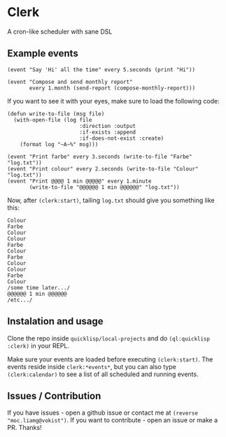 # Clerk

A cron-like scheduler with sane DSL

## Example events

```
(event "Say 'Hi' all the time" every 5.seconds (print "Hi"))

(event "Compose and send monthly report"
       every 1.month (send-report (compose-monthly-report)))
```

If you want to see it with your eyes, make sure to load the following code:

```
(defun write-to-file (msg file)
  (with-open-file (log file
                       :direction :output
                       :if-exists :append
                       :if-does-not-exist :create)
    (format log "~A~%" msg)))

(event "Print farbe" every 3.seconds (write-to-file "Farbe" "log.txt"))
(event "Print colour" every 2.seconds (write-to-file "Colour" "log.txt"))
(event "Print @@@@ 1 min @@@@@" every 1.minute
       (write-to-file "@@@@@@ 1 min @@@@@@" "log.txt"))
```
Now, after `(clerk:start)`, tailing `log.txt` should give you something like this:

```
Colour
Farbe
Colour
Colour
Farbe
Colour
Farbe
Colour
Colour
Farbe
Colour
/some time later.../
@@@@@@ 1 min @@@@@@
/etc.../
```

## Instalation and usage

Clone the repo inside `quicklisp/local-projects` and do `(ql:quicklisp :clerk)` in your REPL.

Make sure your events are loaded before executing `(clerk:start)`. The events reside inside `clerk:*events*`, but you can also type `(clerk:calendar)` to see a list of all scheduled and running events. 

## Issues / Contribution

If you have issues - open a github issue or contact me at `(reverse "moc.liamg@vokist")`. If you want to contribute - open an issue or make a PR. Thanks!
